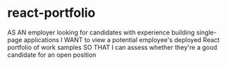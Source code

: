 # react-portfolio
AS AN employer looking for candidates with experience building single-page applications I WANT to view a potential employee's deployed React portfolio of work samples SO THAT I can assess whether they're a good candidate for an open position
